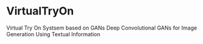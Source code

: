 # VirtualTryOn
Virtual Try On Systsem based on GANs
Deep Convolutional GANs for Image Generation Using Textual Information
